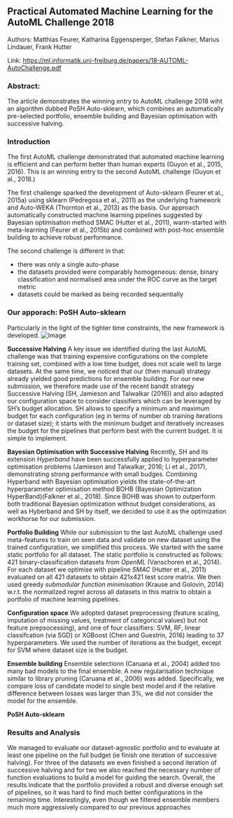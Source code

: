 ## Practical Automated Machine Learning for the AutoML Challenge 2018

Authors: Matthias Feurer, Katharina Eggensperger, Stefan Falkner, Marius Lindauer, Frank Hutter

Link: https://ml.informatik.uni-freiburg.de/papers/18-AUTOML-AutoChallenge.pdf

### Abstract:

The article demonstrates the winning entry to AutoML challenge 2018 wiht an algorithm dubbed PoSH Auto-sklearn, which combines an automatically pre-selected portfolio, ensemble building and Bayesian optimisation with successive halving. 

### Introduction
The first AutoML challenge demonstrated that automated machine learning is efficient and can perform better than human experts  (Guyon et al., 2015, 2016). This is an winning entry to the second AutoML challenge (Guyon et al., 2018.)

The first challenge sparked the development of Auto-sklearn (Feurer et al., 2015a) using sklearn  (Pedregosa et al., 2011) as the underlying framework and Auto-WEKA  (Thornton et al., 2013) as the basis. Our approach automatically constructed machine learning pipelines suggested by Bayesian optimisation method SMAC (Hutter et al., 2011), warm-started with meta-learning  (Feurer et al., 2015b) and combined with post-hoc ensemble building to achieve robust performance.

The second challenge is different in that:
- there was only a single auto-phase
- the datasets provided were comparably homogeneous: dense, binary classification and normalised area under the ROC curve as the target metric
- datasets could be marked as being recorded sequentially

### Our apporach: PoSH Auto-sklearn
Particularly in the light of the tighter time constraints, the new framework is developed. ![Image]()

**Successive Halving**
A key issue we identified during the last AutoML challenge was that training expensive configurations on the complete training set, combined with a low time budget, does not scale well to large datasets. At the same time, we noticed that our (then manual) strategy already yielded good predictions for ensemble building. For our new submission, we therefore made use of the recent bandit strategy Successive Halving (SH, Jamieson and Talwalkar (2016)) and also adapted our configuration space to consider classifiers which can be leveraged by SH’s budget allocation. SH allows to specify a minimum and maximum budget for each configuration (eg in terms of number ob training iterations or dataset size); it starts with the minimum budget and iteratively increases the budget for the pipelines that perform best with the current budget. It is simple to implement.

**Bayesian Optimisation with Successive Halving**
Recently, SH and its extension _Hyperband_ have been successfully applied to hyperparameter optimisation problems (Jamieson
and Talwalkar, 2016; Li et al., 2017), demonstrating strong performance with small budges. Combining Hyperband with Bayesian optimisation yields the state-of-the-art hyperparameter optimisation method BOHB (Bayesian Optimization HyperBand)(Falkner et al., 2018). Since BOHB was shown to outperform both traditional Bayesian optimization without budget considerations, as well as Hyberband and SH by itself, we decided to use it as the optimization workhorse for our submission.

**Portfolio Building**
While our submission to the last AutoML challenge used meta-features to train on seen data and validate on new dataset using the trained configuration, we simplified this process. We started with the same static portfolio for all dataset. The static portfolio is constructed as follows: 421 binary-classification datasets from _OpenML_ (Vanschoren et al., 2014). For each dataset we optimise with pipeline _SMAC_ (Hutter et al., 2011) evaluated on all 421 datasets to obtain 421x421 test score matrix. We then used greedy _submodular function minimisation_ (Krause and Golovin, 2014) w.r.t. the normalized regret across all datasets in this matrix to obtain a portfolio of machine learning pipelines.

**Configuration space**
We adopted dataset preprocessing (feature scaling, imputation of missing values, treatment of categorical values) but not feature prepsocessing), and one of four classifiers: SVM, RF, linear classifcation (via SGD) or XGBoost (Chen and Guestrin, 2016) leading to 37 hyperparameters. We used the number of iterations as the budget, except for SVM where dataset size is the budget.

**Ensemble building**
Ensemble selectionn (Caruana et al., 2004) added too many bad models to the final ensemble. A new regularisation technique similar to library pruning  (Caruana et al., 2006) was added. Specifically, we compare loss of candidate model to single best model and if the relative difference between losses was larger than 3%, we did not consider the model for the ensemble.

**PoSH Auto-sklearn**

### Results and Analysis
We managed to evaluate our dataset-agnostic portfolio and to evaluate at least one pipeline on the full budget (ie finish one iteration of successive halving). For three of the datasets we even finished a second iteration of successive halving and for two we also reached the necessary number of function evaluations to build a model for guiding the search. Overall, the results indicate that the portfolio provided a robust and diverse enough set of pipelines, so it was hard to find much better configurations in the remaining time. 
Interestingly, even though we filtered ensemble members much more aggressively compared to our previous approaches
